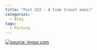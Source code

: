 ```yaml
---
title: "Post 322 - A time travel email"
categories:
  - Blog
tags:
  - Picture
---
```


<a href="https://imgur.com/qNh4FOU"><img src="https://i.imgur.com/qNh4FOU.jpg" title="source: imgur.com" /></a>


<script src="https://utteranc.es/client.js"
        repo="serendipityinlife/serendipityinlife.github.io"
        issue-term="pathname"
        theme="github-light"
        crossorigin="anonymous"
        async>
</script>
